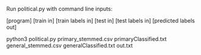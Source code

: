 Run political.py with command line inputs:


[program] [train in] [train labels in] [test in] [test labels in] [predicted labels out]

python3 political.py primary_stemmed.csv primaryClassified.txt general_stemmed.csv generalClassified.txt out.txt
